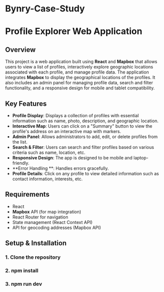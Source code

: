 # Bynry-Case-Study
# Profile Explorer Web Application

## Overview

This project is a web application built using **React** and **Mapbox** that allows users to view a list of profiles, interactively explore geographic locations associated with each profile, and manage profile data. The application integrates **Mapbox** to display the geographical locations of the profiles. It also includes an admin panel for managing profile data, search and filter functionality, and a responsive design for mobile and tablet compatibility.

## Key Features

- **Profile Display**: Displays a collection of profiles with essential information such as name, photo, description, and geographic location.
- **Interactive Map**: Users can click on a "Summary" button to view the profile's address on an interactive map with markers.
- **Admin Panel**: Allows administrators to add, edit, or delete profiles from the list.
- **Search & Filter**: Users can search and filter profiles based on various criteria such as name, location, etc.
- **Responsive Design**: The app is designed to be mobile and laptop-friendly.
- **Error Handling **: Handles errors gracefully.
- **Profile Details**: Click on any profile to view detailed information such as contact information, interests, etc.

## Requirements

- React
- **Mapbox** API (for map integration)
- React Router for navigation
- State management (React Context API)
- API for geocoding addresses (Mapbox API)

## Setup & Installation

### 1. Clone the repository
### 2. npm install
### 3. npm run dev
